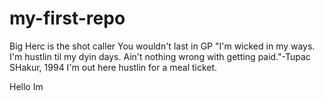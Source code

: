 # my-first-repo
Big Herc is the shot caller
You wouldn't last in GP
"I'm wicked in my ways. I'm hustlin til my dyin days. Ain't nothing wrong with getting paid."-Tupac SHakur, 1994
I'm out here hustlin for a meal ticket.

Hello
 Im
 